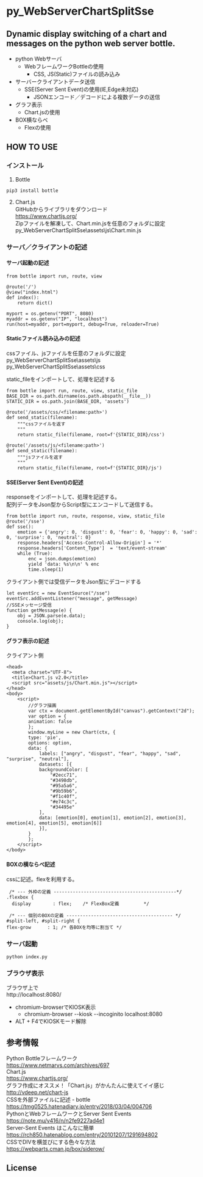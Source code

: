 # py_WebServerChartSplitSse
Dynamic display switching of a chart and messages on the python web server bottle.
---
* python Webサーバ  
  * WebフレームワークBottleの使用  
    * CSS, JS(Static)ファイルの読み込み  
* サーバークライアントデータ送信  
  * SSE(Server Sent Event)の使用(IE,Edge未対応)    
    * JSONエンコード／デコードによる複数データの送信  
* グラフ表示  
  * Chart.jsの使用  
* BOX横ならべ  
  * Flexの使用  

## HOW TO USE
### インストール
1. Bottle
```
pip3 install bottle
```
2. Chart.js  
GitHubからライブラリをダウンロード  
https://www.chartjs.org/  
Zipファイルを解凍して、Chart.min.jsを任意のフォルダに設定  
py_WebServerChartSplitSse\assets\js\Chart.min.js

### サーバ／クライアントの記述
#### サーバ起動の記述
```
from bottle import run, route, view
 
@route('/')
@view("index.html")
def index():
    return dict()

myport = os.getenv("PORT", 8080)
myaddr = os.getenv("IP", "localhost")
run(host=myaddr, port=myport, debug=True, reloader=True)
```
#### Staticファイル読み込みの記述  
cssファイル、jsファイルを任意のフォルダに設定  
py_WebServerChartSplitSse\assets\js  
py_WebServerChartSplitSse\assets\css

static_fileをインポートして、処理を記述する
```
from bottle import run, route, view, static_file
BASE_DIR = os.path.dirname(os.path.abspath(__file__))
STATIC_DIR = os.path.join(BASE_DIR, 'assets')

@route('/assets/css/<filename:path>')
def send_static(filename):
    """cssファイルを返す
    """
    return static_file(filename, root=f'{STATIC_DIR}/css')

@route('/assets/js/<filename:path>')
def send_static(filename):
    """jsファイルを返す
    """
    return static_file(filename, root=f'{STATIC_DIR}/js')
```
#### SSE(Server Sent Event)の記述  
responseをインポートして、処理を記述する。  
配列データをJson型からScript型にエンコードして送信する。  
```
from bottle import run, route, response, view, static_file
@route('/sse')
def sse():
    emotion = {'angry': 0, 'disgust': 0, 'fear': 0, 'happy': 0, 'sad': 0, 'surprise': 0, 'neutral': 0}
    response.headers['Access-Control-Allow-Origin'] = '*'
    response.headers['Content_Type']  = 'text/event-stream'
    while (True):
        enc = json.dumps(emotion)
        yield 'data: %s\n\n' % enc
        time.sleep(1)
```
クライアント側では受信データをJson型にデコードする
```
let eventSrc = new EventSource("/sse")
eventSrc.addEventListener("message", getMessage)
//SSEメッセージ受信
function getMessage(e) {
    obj = JSON.parse(e.data);
    console.log(obj);
}
```
#### グラフ表示の記述  
クライアント側  
```
<head>
  <meta charset="UTF-8">
  <title>Chart.js v2.0</title>
  <script src="assets/js/Chart.min.js"></script>
</head>
<body>
    <script>
        //グラフ描画
        var ctx = document.getElementById("canvas").getContext("2d");
        var option = {
        animation: false
        };
        window.myLine = new Chart(ctx, {
        type: 'pie',
        options: option,
        data: {
            labels: ["angry", "disgust", "fear", "happy", "sad", "surprise", "neutral"],
            datasets: [{
            backgroundColor: [
                "#2ecc71",
                "#3498db",
                "#95a5a6",
                "#9b59b6",
                "#f1c40f",
                "#e74c3c",
                "#34495e"
            ],
            data: [emotion[0], emotion[1], emotion[2], emotion[3], emotion[4], emotion[5], emotion[6]]
            }],
        }
        };
    </script>
</body>
```
#### BOXの横ならべ記述  
cssに記述。flexを利用する。
```
 /* --- 外枠の定義 ---------------------------------------------*/
.flexbox {
  display        : flex;    /* FlexBox定義         */

 /* --- 個別のBOXの定義 --------------------------------------- */
#split-left, #split-right {
flex-grow      : 1; /* 各BOXを均等に割当て */
```

### サーバ起動  
```
python index.py  
```

### ブラウザ表示  
ブラウザ上で  
http://localhost:8080/  
* chromium-browserでKIOSK表示  
  * chromium-browser --kiosk --incoginito localhost:8080    
* ALT + F4でKIOSKモード解除  

## 参考情報
Python Bottleフレームワーク  
https://www.netmarvs.com/archives/697  
Chart.js  
https://www.chartjs.org/  
グラフ作成にオススメ！「Chart.js」がかんたんに使えてイイ感じ  
http://vdeep.net/chart-js  
CSSを外部ファイルに記述 - bottle  
https://tmg0525.hatenadiary.jp/entry/2018/03/04/004706  
PythonとWebフレームワークとServer Sent Events  
https://note.mu/v416/n/n2fe9227ad4e1  
Server-Sent Events はこんなに簡単  
https://rch850.hatenablog.com/entry/20101207/1291694802  
CSSでDIVを横並びにする色々な方法  
https://webparts.cman.jp/box/siderow/  

## License
